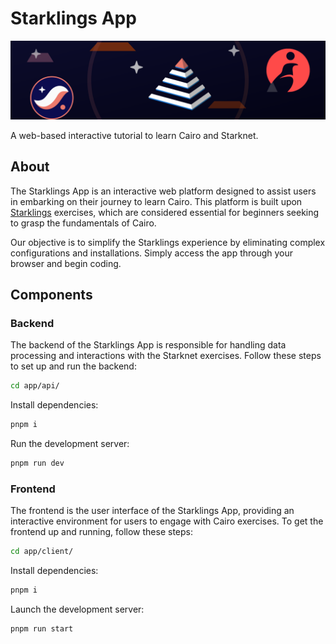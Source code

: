 # Starklings App

![STARKLINGS](./.github/hero-banner.svg)

A web-based interactive tutorial to learn Cairo and Starknet.

## About

The Starklings App is an interactive web platform designed to assist users in embarking on their journey to learn Cairo. This platform is built upon [Starklings](https://github.com/shramee/starklings-cairo1) exercises, which are considered essential for beginners seeking to grasp the fundamentals of Cairo.

Our objective is to simplify the Starklings experience by eliminating complex configurations and installations. Simply access the app through your browser and begin coding.

## Components

### Backend

The backend of the Starklings App is responsible for handling data processing and interactions with the Starknet exercises. 
Follow these steps to set up and run the backend:

```bash
cd app/api/
```

Install dependencies:

```bash
pnpm i
```

Run the development server:

```bash
pnpm run dev
```

### Frontend

The frontend is the user interface of the Starklings App, providing an interactive environment for users to engage with Cairo exercises. 
To get the frontend up and running, follow these steps:

```bash
cd app/client/
```

Install dependencies:

```bash
pnpm i
```

Launch the development server:

```bash
pnpm run start
```
